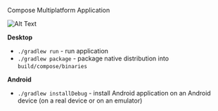 Compose Multiplatform Application



![Alt Text](https://github.com/slartus/Moca/blob/master/screenshots/animation.gif?raw=true)

**Desktop**
- `./gradlew run` - run application
- `./gradlew package` - package native distribution into `build/compose/binaries`

**Android**
- `./gradlew installDebug` - install Android application on an Android device (on a real device or on an emulator)
